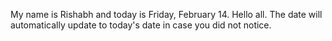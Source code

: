 My name is Rishabh and today is Friday, February 14. Hello all. The date will automatically update to today's date in case you did not notice.
